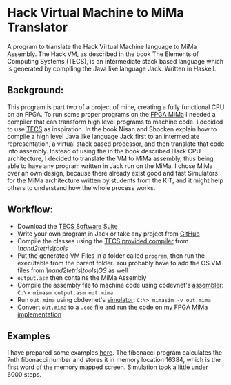 

# Hack Virtual Machine to MiMa Translator
A program to translate the Hack Virtual Machine language to MiMa Assembly. The Hack VM, as described in the book The Elements of Computing Systems (TECS), is an intermediate stack based language which is generated by compiling the Java like language Jack. Written in Haskell.

## Background:
This program is part two of a project of mine, creating a fully functional CPU on an FPGA. To run some proper programs on the [FPGA MiMa](https://github.com/mkiesinger/mimaFPGA) I needed a compiler that can transform high level programs to machine code. I decided to use [TECS](https://www.nand2tetris.org/) as inspiration. In the book Nisan and Shocken explain how to compile a high level Java like language Jack first to an intermediate representation, a virtual stack based processor, and then translate that code into assembly. Instead of using the in the book described Hack CPU architecture, I decided to translate the VM to MiMa assembly, thus being able to have any program written in Jack run on the MiMa.
I chose MiMa over an own design, because there already exist good and fast Simulators for the MiMa architecture written by students from the KIT, and it might help others to understand how the whole process works.

## Workflow:
- Download the [TECS Software Suite](https://www.nand2tetris.org/software)
- Write your own program in Jack or take any project from [GitHub](https://github.com/search?o=desc&q=nand2tetris&s=stars&type=Repositories)
- Compile the classes using the [TECS provided compiler](https://www.nand2tetris.org/software)  from *\nand2tetris\tools*
- Put the generated VM Files in a folder called `program`, then run the executable from the parent folder. You probably have to add the OS VM files from *\nand2tetris\tools\OS* as well
- `output.asm` then contains the MiMa Assembly
- Compile the assembly file to machine code using cbdevnet's [assembler](https://github.com/cbdevnet/mima):
`C:\> mimasm output.asm out.mima`
- Run `out.mima` using cbdevnet's [simulator](https://github.com/cbdevnet/mima):
`C:\> mimasim -v out.mima`
- Convert `out.mima` to a `.coe` file and run the code on my [FPGA MiMa implementation](https://github.com/mkiesinger/mimaFPGA)

## Examples
I have prepared some examples [here](https://github.com/mkiesinger/mimaFPGA/examples). The fibonacci program calculates the 7nth fibonacci number and stores it in memory location 16384, which is the first word of the memory mapped screen. Simulation took a little under 6000 steps. 